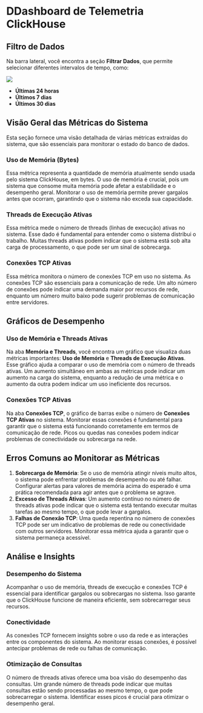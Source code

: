 

# **DDashboard de Telemetria ClickHouse**


## **Filtro de Dados**
Na barra lateral, você encontra a seção **Filtrar Dados**, que permite selecionar diferentes intervalos de tempo, como:

![](5.png)

- **Últimas 24 horas**
- **Últimos 7 dias**
- **Últimos 30 dias**



## **Visão Geral das Métricas do Sistema**
Esta seção fornece uma visão detalhada de várias métricas extraídas do sistema, que são essenciais para monitorar o estado do banco de dados.

### **Uso de Memória (Bytes)**
Essa métrica representa a quantidade de memória atualmente sendo usada pelo sistema ClickHouse, em bytes. O uso de memória é crucial, pois um sistema que consome muita memória pode afetar a estabilidade e o desempenho geral. Monitorar o uso de memória permite prever gargalos antes que ocorram, garantindo que o sistema não exceda sua capacidade.

### **Threads de Execução Ativas**
Essa métrica mede o número de threads (linhas de execução) ativas no sistema. Esse dado é fundamental para entender como o sistema distribui o trabalho. Muitas threads ativas podem indicar que o sistema está sob alta carga de processamento, o que pode ser um sinal de sobrecarga.

### **Conexões TCP Ativas**
Essa métrica monitora o número de conexões TCP em uso no sistema. As conexões TCP são essenciais para a comunicação de rede. Um alto número de conexões pode indicar uma demanda maior por recursos de rede, enquanto um número muito baixo pode sugerir problemas de comunicação entre servidores.

## **Gráficos de Desempenho**

### **Uso de Memória e Threads Ativas**
Na aba **Memória e Threads**, você encontra um gráfico que visualiza duas métricas importantes: **Uso de Memória** e **Threads de Execução Ativas**. Esse gráfico ajuda a comparar o uso de memória com o número de threads ativas. Um aumento simultâneo em ambas as métricas pode indicar um aumento na carga do sistema, enquanto a redução de uma métrica e o aumento da outra podem indicar um uso ineficiente dos recursos.

### **Conexões TCP Ativas**
Na aba **Conexões TCP**, o gráfico de barras exibe o número de **Conexões TCP Ativas** no sistema. Monitorar essas conexões é fundamental para garantir que o sistema está funcionando corretamente em termos de comunicação de rede. Picos ou quedas nas conexões podem indicar problemas de conectividade ou sobrecarga na rede.

## **Erros Comuns ao Monitorar as Métricas**

1. **Sobrecarga de Memória**: Se o uso de memória atingir níveis muito altos, o sistema pode enfrentar problemas de desempenho ou até falhar. Configurar alertas para valores de memória acima do esperado é uma prática recomendada para agir antes que o problema se agrave.
2. **Excesso de Threads Ativas**: Um aumento contínuo no número de threads ativas pode indicar que o sistema está tentando executar muitas tarefas ao mesmo tempo, o que pode levar a gargalos.
3. **Falhas de Conexão TCP**: Uma queda repentina no número de conexões TCP pode ser um indicativo de problemas de rede ou conectividade com outros servidores. Monitorar essa métrica ajuda a garantir que o sistema permaneça acessível.

## **Análise e Insights**
### **Desempenho do Sistema**
Acompanhar o uso de memória, threads de execução e conexões TCP é essencial para identificar gargalos ou sobrecargas no sistema. Isso garante que o ClickHouse funcione de maneira eficiente, sem sobrecarregar seus recursos.

### **Conectividade**
As conexões TCP fornecem insights sobre o uso da rede e as interações entre os componentes do sistema. Ao monitorar essas conexões, é possível antecipar problemas de rede ou falhas de comunicação.

### **Otimização de Consultas**
O número de threads ativas oferece uma boa visão do desempenho das consultas. Um grande número de threads pode indicar que muitas consultas estão sendo processadas ao mesmo tempo, o que pode sobrecarregar o sistema. Identificar esses picos é crucial para otimizar o desempenho geral.

